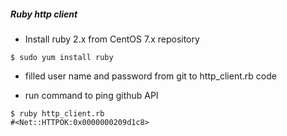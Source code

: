 ##### Ruby http client 

* Install ruby 2.x from CentOS 7.x repository

``` 
$ sudo yum install ruby
```

* filled user name and password from git to http_client.rb code

* run command to ping github API
```
$ ruby http_client.rb
#<Net::HTTPOK:0x0000000209d1c8>
```
